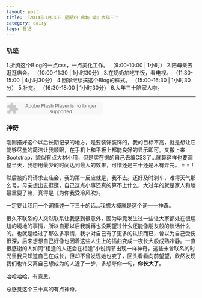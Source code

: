 ```yaml
---
layout: post
title: 『2014年1月30日 星期四 廊坊 晴』大年三十
category: dairy
tags: 日记
---
```

### **轨迹**
1.折腾这个Blog的一点css，一点美化工作。     （9:00-10:00 | 1小时）
2.陪母亲去逛逛庙会。                        （10:00-11:30 | 1小时30分）
3.在奶奶加吃午饭，看电视。                  （11:30-15:00 | 4小时30分）
4.回家继续搞这个Blog的样式。                （15:00-16:30 | 1小时30分）
5.补觉。                                    （16:30-18:00 | 1小时30分）
6.大年三十陪家人啦。

- - -
<embed src="http://www.xiami.com/widget/165819_188998/singlePlayer.swf" type="application/x-shockwave-flash" width="257" height="33" wmode="transparent"></embed>

### **神奇**
刚刚搭好这个以后长期记录的地方，是要装饰装饰的，我的目标不高，就是想让它能够尽量的简洁让我顺眼，在手机上和平板上都能良好的显示即可。又搬上来Bootstrap，貌似有点大材小用，但是实在懒的自己去编CSS了...就算这样也要调整半天，我想用最少的时间达到最大的效果，可惜还是三十还是木有弄完。 = =！

然后被妈妈请求去庙会，我的第一反应就是，我不去。还好及时刹车，难得天气那么号，母亲想出去逛逛，自己这点小事还真的算不上什么，大过年的就是家人和睦最重要了嘛，真得是《为你我受冷风吹》。

一定要让我用一个词描述一下三十的话...我想大概就是这个词——神奇。

很久不联系的人突然联系让我感到很意外，因为毕竟发生过一些让大家都处在很尴尬的境地的事情，所以自那以后我就再也没期望过什么还能像朋友般的谈话什么的。也就是经过了那么多事情，我才对自己有了更多的认识而已，曾以为自己受伤很深，后来想想自己好像也因着这些人生上的插曲变成一夜长大般成熟冷静。一直很感谢的人如同“相逢的人还会在相逢”小说情节出现一样神奇，这些未曾联系的时光里我只知道自己在成长，但却不曾发现她也变了，回头看看向前望望，欣然发现我们也许又离自己想成为的人近了一步，多想夸你一句，**你长大了**。

哈哈哈哈，有意思。

总感觉这个三十真的有点神奇。
